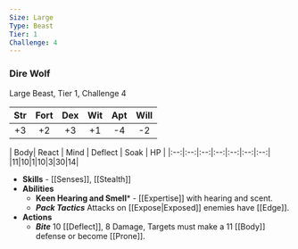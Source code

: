 ```yaml
---
Size: Large
Type: Beast
Tier: 1
Challenge: 4
---
```

### Dire Wolf

Large Beast, Tier 1, Challenge 4

| Str | Fort | Dex | Wit | Apt | Will |
|:--:|:--:|:--:|:--:|:--:|:--:|
|+3|+2|+3|+1|-4|-2|

| Body| React | Mind | Deflect | Soak | HP |
|:--:|:--:|:--:|:--:|:--:|:--:|:--:|
|11|10|1|10|3|30|14|

- **Skills** - [[Senses]], [[Stealth]]
- **Abilities**
	- **Keen Hearing and Smell*** - [[Expertise]] with hearing and scent.
	- ***Pack Tactics*** Attacks on [[Expose|Exposed]] enemies have [[Edge]].
- **Actions**
	- ***Bite*** 10 [[Deflect]], 8 Damage, Targets must make a 11 [[Body]] defense or become [[Prone]].